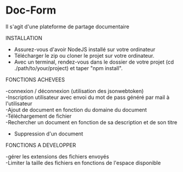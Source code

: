 # Doc-Form

Il s'agit d'une plateforme de partage documentaire

INSTALLATION</br>

 - Assurez-vous d'avoir NodeJS installé sur votre ordinateur</br>
 - Télécharger le zip ou cloner le projet sur votre ordinateur.</br>
 - Avec un terminal, rendez-vous dans le dossier de votre projet (cd ./path/to/your/project) et taper "npm install".</br>

FONCTIONS ACHEVEES</br>

-connexion / déconnexion (utilisation des jsonwebtoken)</br>
-Inscription utilisateur avec envoi du mot de pass généré par mail à l'utilisateur</br>
-Ajout de document en fonction du domaine du document</br>
-Téléchargement de fichier</br>
-Rechercher un document en fonction de sa description et de son titre</br>
- Suppression d'un document

FONCTIONS A DEVELOPPER</br>

-gérer les extensions des fichiers envoyés</br>
-Limiter la taille des fichiers en fonctions de l'espace disponible</br>

